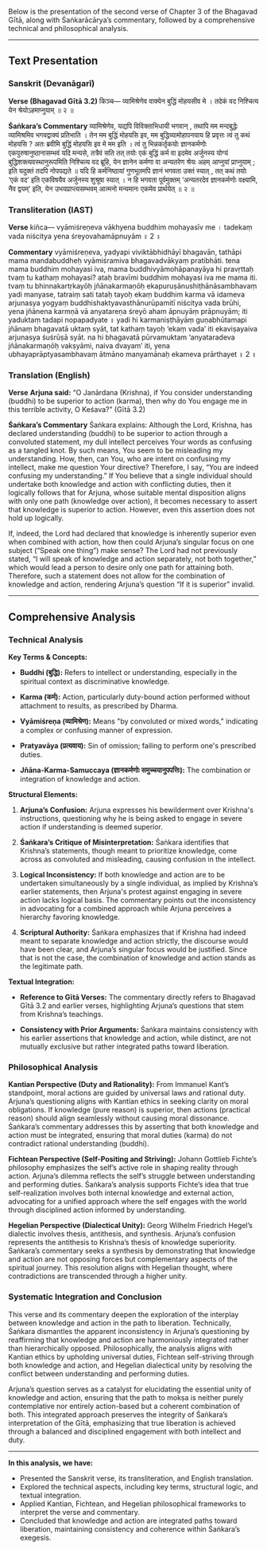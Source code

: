 Below is the presentation of the second verse of Chapter 3 of the Bhagavad Gītā, along with Śaṅkarācārya’s commentary, followed by a comprehensive technical and philosophical analysis.

---

## Text Presentation

### Sanskrit (Devanāgarī)

**Verse (Bhagavad Gītā 3.2)**
किञ्च—
व्यामिश्रेणेव वाक्येन बुद्धिं मोहयसीव मे ।
तदेकं वद निश्चित्य येन श्रेयोऽहमाप्नुयाम् ॥ २ ॥

**Śaṅkara’s Commentary**
व्यामिश्रेणेव, यद्यपि विविक्ताभिधायी भगवान् , तथापि मम मन्दबुद्धेः व्यामिश्रमिव भगवद्वाक्यं प्रतिभाति । तेन मम बुद्धिं मोहयसि इव, मम बुद्धिव्यामोहापनयाय हि प्रवृत्तः त्वं तु कथं मोहयसि ? अतः ब्रवीमि बुद्धिं मोहयसि इव मे मम इति । त्वं तु भिन्नकर्तृकयोः ज्ञानकर्मणोः एकपुरुषानुष्ठानासम्भवं यदि मन्यसे, तत्रैवं सति तत् तयोः एकं बुद्धिं कर्म वा इदमेव अर्जुनस्य योग्यं बुद्धिशक्त्यवस्थानुरूपमिति निश्चित्य वद ब्रूहि, येन ज्ञानेन कर्मणा वा अन्यतरेण श्रेयः अहम् आप्नुयां प्राप्नुयाम् ; इति यदुक्तं तदपि नोपपद्यते ॥
यदि हि कर्मनिष्ठायां गुणभूतमपि ज्ञानं भगवता उक्तं स्यात् , तत् कथं तयोः ‘एकं वद’ इति एकविषयैव अर्जुनस्य शुश्रूषा स्यात् । न हि भगवता पूर्वमुक्तम् ‘अन्यतरदेव ज्ञानकर्मणोः वक्ष्यामि, नैव द्वयम्’ इति, येन उभयप्राप्त्यसम्भवम् आत्मनो मन्यमानः एकमेव प्रार्थयेत् ॥ २ ॥

### Transliteration (IAST)

**Verse**
kiñca—
vyāmiśreṇeva vākhyena buddhim mohayasīv me ।
tadekaṃ vada niścitya yena śreyovahamāpnuyām ॥ 2 ॥

**Commentary**
vyāmiśreṇeva, yadyapi viviktābhidhāyī bhagavān, tathāpi mama mandabuddheḥ vyāmiśramiva bhagavadvākyaṃ pratibhāti. tena mama buddhim mohayasi iva, mama buddhivyāmohāpanayāya hi pravṛttaḥ tvaṃ tu kathaṃ mohayasi? ataḥ bravīmi buddhim mohayasi iva me mama iti. tvaṃ tu bhinnakartṛkayōḥ jñānakarmaṇōḥ ekapuruṣānushiṭhānāsambhavaṃ yadi manyase, tatraiṃ sati tataḥ tayoḥ ekaṃ buddhim karma vā idameva arjunasya yogyaṃ buddhishaktyavasthānurūpamitī niścitya vada brūhi, yena jñānena karmṇā vā anyatareṇa śreyō aham āpnuyāṃ prāpnuyām; iti yaduktaṃ tadapi nopapadyate ॥
yadi hi karmaniṣṭhāyāṃ guṇabhūtamapi jñānaṃ bhagavatā uktaṃ syāt, tat kathaṃ tayoḥ ‘ekaṃ vada’ iti ekaviṣayaiva arjunasya śuśrūṣā syāt. na hi bhagavatā pūrvamuktam ‘anyataradeva jñānakarmaṇōḥ vakṣyāmi, naiva dvayam’ iti, yena ubhayaprāptyasambhavaṃ ātmāno manyamānaḥ ekameva prārthayet ॥ 2 ॥

### Translation (English)

**Verse**
**Arjuna said:**
“O Janārdana (Krishna), if You consider understanding (buddhi) to be superior to action (karma), then why do You engage me in this terrible activity, O Keśava?” (Gītā 3.2)

**Śaṅkara’s Commentary**
Śaṅkara explains: Although the Lord, Krishna, has declared understanding (buddhi) to be superior to action through a convoluted statement, my dull intellect perceives Your words as confusing as a tangled knot. By such means, You seem to be misleading my understanding. How, then, can You, who are intent on confusing my intellect, make me question Your directive? Therefore, I say, “You are indeed confusing my understanding.” If You believe that a single individual should undertake both knowledge and action with conflicting duties, then it logically follows that for Arjuna, whose suitable mental disposition aligns with only one path (knowledge over action), it becomes necessary to assert that knowledge is superior to action. However, even this assertion does not hold up logically.

If, indeed, the Lord had declared that knowledge is inherently superior even when combined with action, how then could Arjuna’s singular focus on one subject (“Speak one thing”) make sense? The Lord had not previously stated, “I will speak of knowledge and action separately, not both together,” which would lead a person to desire only one path for attaining both. Therefore, such a statement does not allow for the combination of knowledge and action, rendering Arjuna’s question “If it is superior” invalid.

---

## Comprehensive Analysis

### Technical Analysis

**Key Terms & Concepts:**

- **Buddhi (बुद्धि):** Refers to intellect or understanding, especially in the spiritual context as discriminative knowledge.

- **Karma (कर्म):** Action, particularly duty-bound action performed without attachment to results, as prescribed by Dharma.

- **Vyāmiśreṇa (व्यामिश्रेण):** Means "by convoluted or mixed words," indicating a complex or confusing manner of expression.

- **Pratyavāya (प्रत्यवाय):** Sin of omission; failing to perform one's prescribed duties.

- **Jñāna-Karma-Samuccaya (ज्ञानकर्मणोः समुच्चयानुपपत्तिः):** The combination or integration of knowledge and action.

**Structural Elements:**

1. **Arjuna’s Confusion:**
   Arjuna expresses his bewilderment over Krishna's instructions, questioning why he is being asked to engage in severe action if understanding is deemed superior.

2. **Śaṅkara’s Critique of Misinterpretation:**
   Śaṅkara identifies that Krishna’s statements, though meant to prioritize knowledge, come across as convoluted and misleading, causing confusion in the intellect.

3. **Logical Inconsistency:**
   If both knowledge and action are to be undertaken simultaneously by a single individual, as implied by Krishna’s earlier statements, then Arjuna's protest against engaging in severe action lacks logical basis. The commentary points out the inconsistency in advocating for a combined approach while Arjuna perceives a hierarchy favoring knowledge.

4. **Scriptural Authority:**
   Śaṅkara emphasizes that if Krishna had indeed meant to separate knowledge and action strictly, the discourse would have been clear, and Arjuna’s singular focus would be justified. Since that is not the case, the combination of knowledge and action stands as the legitimate path.

**Textual Integration:**

- **Reference to Gītā Verses:**
  The commentary directly refers to Bhagavad Gītā 3.2 and earlier verses, highlighting Arjuna’s questions that stem from Krishna’s teachings.

- **Consistency with Prior Arguments:**
  Śaṅkara maintains consistency with his earlier assertions that knowledge and action, while distinct, are not mutually exclusive but rather integrated paths toward liberation.

### Philosophical Analysis

**Kantian Perspective (Duty and Rationality):**
From Immanuel Kant’s standpoint, moral actions are guided by universal laws and rational duty. Arjuna’s questioning aligns with Kantian ethics in seeking clarity on moral obligations. If knowledge (pure reason) is superior, then actions (practical reason) should align seamlessly without causing moral dissonance. Śaṅkara’s commentary addresses this by asserting that both knowledge and action must be integrated, ensuring that moral duties (karma) do not contradict rational understanding (buddhi).

**Fichtean Perspective (Self-Positing and Striving):**
Johann Gottlieb Fichte’s philosophy emphasizes the self’s active role in shaping reality through action. Arjuna’s dilemma reflects the self’s struggle between understanding and performing duties. Śaṅkara’s analysis supports Fichte’s idea that true self-realization involves both internal knowledge and external action, advocating for a unified approach where the self engages with the world through disciplined action informed by understanding.

**Hegelian Perspective (Dialectical Unity):**
Georg Wilhelm Friedrich Hegel’s dialectic involves thesis, antithesis, and synthesis. Arjuna’s confusion represents the antithesis to Krishna’s thesis of knowledge superiority. Śaṅkara’s commentary seeks a synthesis by demonstrating that knowledge and action are not opposing forces but complementary aspects of the spiritual journey. This resolution aligns with Hegelian thought, where contradictions are transcended through a higher unity.

### Systematic Integration and Conclusion

This verse and its commentary deepen the exploration of the interplay between knowledge and action in the path to liberation. Technically, Śaṅkara dismantles the apparent inconsistency in Arjuna’s questioning by reaffirming that knowledge and action are harmoniously integrated rather than hierarchically opposed. Philosophically, the analysis aligns with Kantian ethics by upholding universal duties, Fichtean self-striving through both knowledge and action, and Hegelian dialectical unity by resolving the conflict between understanding and performing duties.

Arjuna’s question serves as a catalyst for elucidating the essential unity of knowledge and action, ensuring that the path to mokṣa is neither purely contemplative nor entirely action-based but a coherent combination of both. This integrated approach preserves the integrity of Śaṅkara’s interpretation of the Gītā, emphasizing that true liberation is achieved through a balanced and disciplined engagement with both intellect and duty.

---

**In this analysis, we have:**

- Presented the Sanskrit verse, its transliteration, and English translation.
- Explored the technical aspects, including key terms, structural logic, and textual integration.
- Applied Kantian, Fichtean, and Hegelian philosophical frameworks to interpret the verse and commentary.
- Concluded that knowledge and action are integrated paths toward liberation, maintaining consistency and coherence within Śaṅkara’s exegesis.

